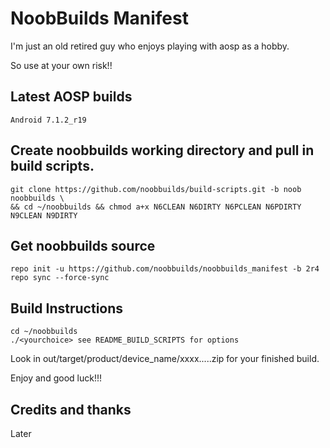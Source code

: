 # NoobBuilds Manifest

I'm just an old retired guy who enjoys playing with aosp as a hobby.

So use at your own risk!!

## Latest AOSP builds

```
Android 7.1.2_r19
```

## Create noobbuilds working directory and pull in build scripts.

```
git clone https://github.com/noobbuilds/build-scripts.git -b noob noobbuilds \
&& cd ~/noobbuilds && chmod a+x N6CLEAN N6DIRTY N6PCLEAN N6PDIRTY N9CLEAN N9DIRTY
```

## Get noobbuilds source

```
repo init -u https://github.com/noobbuilds/noobbuilds_manifest -b 2r4
repo sync --force-sync
```

## Build Instructions

```
cd ~/noobbuilds
./<yourchoice> see README_BUILD_SCRIPTS for options
```

Look in out/target/product/device_name/xxxx.....zip for your finished build.

Enjoy and good luck!!!

## Credits and thanks

Later
